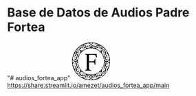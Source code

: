 # Base de Datos de Audios Padre Fortea
"# audios_fortea_app" 
![](logo_Fortea.jpg)
https://share.streamlit.io/amezet/audios_fortea_app/main

